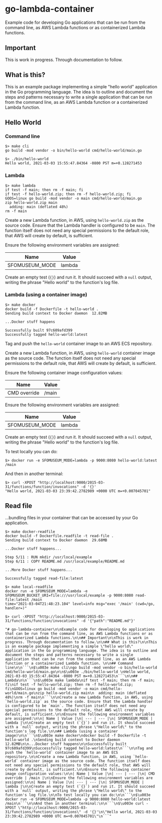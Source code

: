 # go-lambda-container

Example code for developing Go applications that can be run from the command line, as AWS Lambda functions or as containerized Lambda functions.

## Important

This is work in progress. Through documentation to follow.

## What is this?

This is an example package implementing a simple "hello world" application in the Go programming language. The idea is to outline and document the steps and patterns necessary to write a single application that can be run from the command line, as an AWS Lambda function or a containerized Lambda function. 

## Hello World

### Command line

```
$> make cli
go build -mod vendor -o bin/hello-world cmd/hello-world/main.go

$> ./bin/hello-world 
Hello world, 2021-03-03 15:55:47.84364 -0800 PST m=+0.128271453
```

### Lambda

```
$> make lambda
if test -f main; then rm -f main; fi
if test -f hello-world.zip; then rm -f hello-world.zip; fi
GOOS=linux go build -mod vendor -o main cmd/hello-world/main.go
zip hello-world.zip main
  adding: main (deflated 48%)
rm -f main
```

Create a new Lambda function, in AWS, using `hello-world.zip` as the source code. Ensure that the Lambda handler is configured to be `main`. The function itself does not need any special permissions to the default role, that AWS will create by default, is sufficient.

Ensure the following environment variables are assigned:

| Name | Value |
| --- | --- |
| SFOMUSEUM_MODE | lambda |

Create an empty test (`{}`) and run it. It should succeed with a `null` output, writing the phrase "Hello world" to the function's log file.

### Lambda (using a container image)

```
$> make docker
docker build -f Dockerfile -t hello-world .
Sending build context to Docker daemon  12.82MB

...Docker stuff happens

Successfully built 97c609afd399
Successfully tagged hello-world:latest
```

Tag and push the `hello-world` container image to an AWS ECS repository.

Create a new Lambda function, in AWS, using `hello-world` container image as the source code. The function itself does not need any special permissions to the default role, that AWS will create by default, is sufficient.

Ensure the following container image configuration values:

| Name | Value |
| --- | --- |
| CMD override | /main |

Ensure the following environment variables are assigned:

| Name | Value |
| --- | --- |
| SFOMUSEUM_MODE | lambda |

Create an empty test (`{}`) and run it. It should succeed with a `null` output, writing the phrase "Hello world" to the function's log file.

To test locally you can do:

```
$> docker run -e SFOMUSEUM_MODE=lambda -p 9000:8080 hello-world:latest /main
```

And then in another terminal:

```
$> curl -XPOST "http://localhost:9000/2015-03-31/functions/function/invocations" -d '{}'
"Hello world, 2021-03-03 23:39:42.2782989 +0000 UTC m=+0.007045701"
```

## Read file

...bundling files in your container that can be accessed by your Go application.

```
$> make docker-readfile
docker build -f Dockerfile.readfile -t read-file .
Sending build context to Docker daemon  29.68MB

...Docker stuff happens...

Step 5/11 : RUN mkdir /usr/local/example
Step 6/11 : COPY README.md /usr/local/example/README.md

...More Docker stuff happens...

Successfully tagged read-file:latest
```

```
$> make local-readfile
docker run -e SFOMUSEUM_MODE=lambda -e SFOMUSEUM_BUCKET_URI=file:///usr/local/example -p 9000:8080 read-file:latest /main
time="2021-03-04T21:48:23.104" level=info msg="exec '/main' (cwd=/go, handler=)"
```

```
$> curl -XPOST "http://localhost:9000/2015-03-31/functions/function/invocations" -d '{"path":"README.md"}'

"# go-lambda-container\n\nExample code for developing Go applications that can be run from the command line, as AWS Lambda functions or as containerized Lambda functions.\n\n## Important\n\nThis is work in progress. Through documentation to follow.\n\n## What is this?\n\nThis is an example package implementing a simple \"hello world\" application in the Go programming language. The idea is to outline and document the steps and patterns necessary to write a single application that can be run from the command line, as an AWS Lambda function or a containerized Lambda function. \n\n## Command line\n\n```\n$\u003e make cli\ngo build -mod vendor -o bin/hello-world cmd/hello-world/main.go\n\n$\u003e ./bin/hello-world \nHello world, 2021-03-03 15:55:47.84364 -0800 PST m=+0.128271453\n```\n\n## Lambda\n\n```\n$\u003e make lambda\nif test -f main; then rm -f main; fi\nif test -f hello-world.zip; then rm -f hello-world.zip; fi\nGOOS=linux go build -mod vendor -o main cmd/hello-world/main.go\nzip hello-world.zip main\n  adding: main (deflated 48%)\nrm -f main\n```\n\nCreate a new Lambda function, in AWS, using `hello-world.zip` as the source code. Ensure that the Lambda handler is configured to be `main`. The function itself does not need any special permissions to the default role, that AWS will create by default, is sufficient.\n\nEnsure the following environment variables are assigned:\n\n| Name | Value |\n| --- | --- |\n| SFOMUSEUM_MODE | lambda |\n\nCreate an empty test (`{}`) and run it. It should succeed with a `null` output, writing the phrase \"Hello world\" to the function's log file.\n\n## Lambda (using a container image)\n\n```\n$\u003e make docker\ndocker build -f Dockerfile -t hello-world .\nSending build context to Docker daemon  12.82MB\n\n...Docker stuff happens\n\nSuccessfully built 97c609afd399\nSuccessfully tagged hello-world:latest\n```\n\nTag and push the `hello-world` container image to an AWS ECS repository.\n\nCreate a new Lambda function, in AWS, using `hello-world` container image as the source code. The function itself does not need any special permissions to the default role, that AWS will create by default, is sufficient.\n\nEnsure the following container image configuration values:\n\n| Name | Value |\n| --- | --- |\n| CMD override | /main |\n\nEnsure the following environment variables are assigned:\n\n| Name | Value |\n| --- | --- |\n| SFOMUSEUM_MODE | lambda |\n\nCreate an empty test (`{}`) and run it. It should succeed with a `null` output, writing the phrase \"Hello world\" to the function's log file.\n\nTo test locally you can do:\n\n```\n$\u003e docker run -e SFOMUSEUM_MODE=lambda -p 9000:8080 hello-world:latest /main\n```\n\nAnd then in another terminal:\n\n```\n$\u003e curl -XPOST \"http://localhost:9000/2015-03-31/functions/function/invocations\" -d '{}'\n\"Hello world, 2021-03-03 23:39:42.2782989 +0000 UTC m=+0.007045701\"\n```"
```